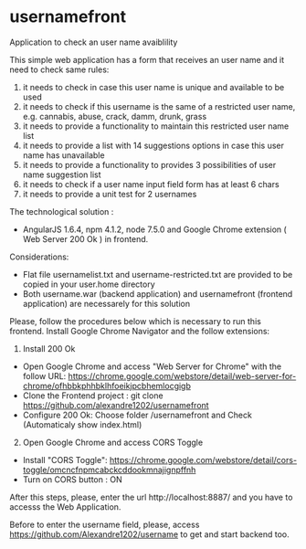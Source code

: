 # usernamefront
Application to check an user name avaiblility

This simple web application has a form that receives an user name and it need to check same rules:
1) it needs to check in case this user name is unique and available to be used
2) it needs to check if this username is the same of a restricted user name, e.g. cannabis, abuse, crack, damm, drunk, grass  
3) it needs to provide a functionality to maintain this restricted user name list
4) it needs to provide a list with 14 suggestions options in case this user name has unavailable
5) it needs to provide a functionality to provides 3 possibilities of user name suggestion list
6) it needs to check if a user name input field form has at least 6 chars
7) it needs to provide a unit test for 2 usernames

The technological solution : 
- AngularJS 1.6.4, npm 4.1.2, node 7.5.0 and Google Chrome extension ( Web Server 200 Ok ) in frontend. 

Considerations:
- Flat file usernamelist.txt and username-restricted.txt are provided to be copied in your user.home directory
- Both username.war (backend application) and usernamefront (frontend application) are necessarely for this solution

Please, follow the procedures below which is necessary to run this frontend. Install Google Chrome Navigator and the follow extensions:

1) Install 200 Ok
- Open Google Chrome and access "Web Server for Chrome" with the follow URL: 
  https://chrome.google.com/webstore/detail/web-server-for-chrome/ofhbbkphhbklhfoeikjpcbhemlocgigb
- Clone the Frontend project : git clone https://github.com/alexandre1202/usernamefront
- Configure 200 Ok: Choose folder /usernamefront and Check (Automaticaly show index.html)

2) Open Google Chrome and access CORS Toggle
- Install "CORS Toggle": 
  https://chrome.google.com/webstore/detail/cors-toggle/omcncfnpmcabckcddookmnajignpffnh
- Turn on CORS button : ON

After this steps, please, enter the url http://localhost:8887/ and you have to accesss the Web Application.

Before to enter the username field, please, access https://github.com/Alexandre1202/username to get and start backend too.
